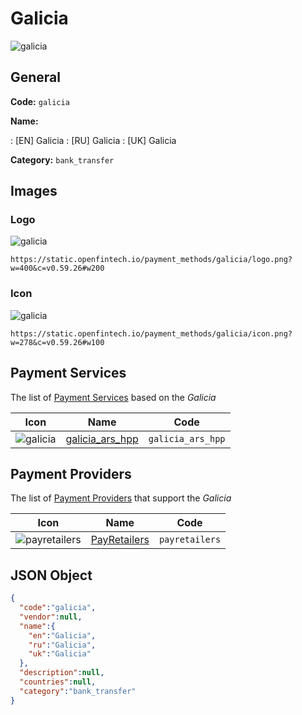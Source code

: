 
# Galicia 
![galicia](https://static.openfintech.io/payment_methods/galicia/logo.png?w=400&c=v0.59.26#w200)  

## General 
**Code:** `galicia` 
 
**Name:** 
 
:	[EN] Galicia 
:	[RU] Galicia 
:	[UK] Galicia 
 
**Category:** `bank_transfer` 
 

## Images 

### Logo 
![galicia](https://static.openfintech.io/payment_methods/galicia/logo.png?w=400&c=v0.59.26#w200)  

```
https://static.openfintech.io/payment_methods/galicia/logo.png?w=400&c=v0.59.26#w200
```  

### Icon 
![galicia](https://static.openfintech.io/payment_methods/galicia/icon.png?w=278&c=v0.59.26#w100)  

```
https://static.openfintech.io/payment_methods/galicia/icon.png?w=278&c=v0.59.26#w100
```  

## Payment Services 
 
The list of [Payment Services](/payment-services/) based on the _Galicia_ 

|Icon|Name|Code| 
|:---:|:---:|:---:| 
|![galicia](https://static.openfintech.io/payment_methods/galicia/icon.png?w=278&c=v0.59.26#w100) |[galicia_ars_hpp](/payment-services/galicia_ars_hpp/)|`galicia_ars_hpp`| 
 

## Payment Providers 
 
The list of [Payment Providers](/payment-providers/) that support the _Galicia_ 

|Icon|Name|Code| 
|:---:|:---:|:---:| 
|![payretailers](https://static.openfintech.io/payment_providers/payretailers/icon.svg?w=278&c=v0.59.26#w100) |[PayRetailers](/payment-providers/payretailers/)|`payretailers`| 
 

## JSON Object 

```json
{
  "code":"galicia",
  "vendor":null,
  "name":{
    "en":"Galicia",
    "ru":"Galicia",
    "uk":"Galicia"
  },
  "description":null,
  "countries":null,
  "category":"bank_transfer"
}
```  

